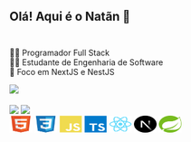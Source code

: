  ## Olá! Aqui é o Natãn 👋<br><br>

👨‍💻 Programador Full Stack <br>
🧑‍🎓 Estudante de Engenharia de Software <br>
🌱 Foco em NextJS e NestJS

<div style="display: inline_block">
 <a href="https://www.linkedin.com/in/natan-teixeira-vieira/" target="_blank"><img src="https://img.shields.io/badge/-LinkedIn-%230077B5?style=for-the-badge&logo=linkedin&logoColor=white" target="_blank"></a>
</div><br>

<div>
 <img height="165em" src="https://github-readme-stats.vercel.app/api?username=NatanTeixeiraVieira&show_icons=true&theme=tokyonight&include_all_commits=true&count_private=true"/>
 <img height="165em" src="https://github-readme-stats.vercel.app/api/top-langs/?username=NatanTeixeiraVieira&layout=compact&langs_count=7&theme=tokyonight"/>
</div>

<div>
 <img align="center" height="30" width="40" src="https://raw.githubusercontent.com/devicons/devicon/master/icons/html5/html5-original.svg">
 <img align="center" height="30" width="40" src="https://raw.githubusercontent.com/devicons/devicon/master/icons/css3/css3-original.svg">
 <img align="center" height="30" width="40" src="https://raw.githubusercontent.com/devicons/devicon/master/icons/javascript/javascript-plain.svg">
 <img align="center" height="30" width="40" src="https://raw.githubusercontent.com/devicons/devicon/master/icons/typescript/typescript-plain.svg">  
 <img align="center" height="30" width="40" src="https://raw.githubusercontent.com/devicons/devicon/master/icons/react/react-original.svg">  
 <img align="center" height="30" width="40" src="https://raw.githubusercontent.com/devicons/devicon/master/icons/nextjs/nextjs-original.svg">  
 <img align="center" height="30" width="40" src="https://raw.githubusercontent.com/devicons/devicon/master/icons/spring/spring-original.svg">  
</div>

